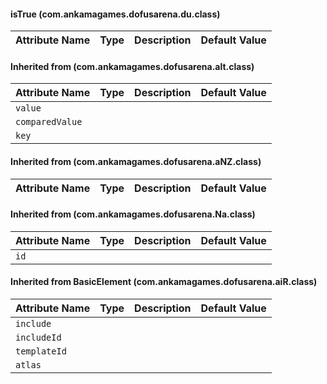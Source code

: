 #### isTrue (com.ankamagames.dofusarena.du.class)

| Attribute Name | Type | Description | Default Value |
|-----|----|---|---|
#### Inherited from  (com.ankamagames.dofusarena.alt.class)

| Attribute Name | Type | Description | Default Value |
|-----|----|---|---|
|``value``|        |        |
|``comparedValue``|        |        |
|``key``|        |        |
#### Inherited from  (com.ankamagames.dofusarena.aNZ.class)

| Attribute Name | Type | Description | Default Value |
|-----|----|---|---|
#### Inherited from  (com.ankamagames.dofusarena.Na.class)

| Attribute Name | Type | Description | Default Value |
|-----|----|---|---|
|``id``|        |        |
#### Inherited from BasicElement (com.ankamagames.dofusarena.aiR.class)

| Attribute Name | Type | Description | Default Value |
|-----|----|---|---|
|``include``|        |        |
|``includeId``|        |        |
|``templateId``|        |        |
|``atlas``|        |        |
